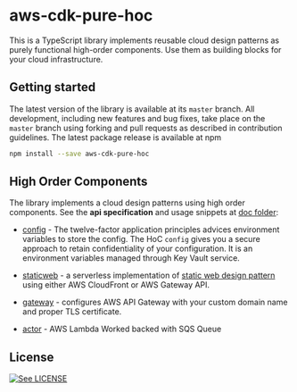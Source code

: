 # aws-cdk-pure-hoc

This is a TypeScript library implements reusable cloud design patterns as purely functional high-order components. Use them as building blocks for your cloud infrastructure.  

## Getting started

The latest version of the library is available at its `master` branch. All development, including new features and bug fixes, take place on the `master` branch using forking and pull requests as described in contribution guidelines. The latest package release is available at npm

```bash
npm install --save aws-cdk-pure-hoc
```

## High Order Components

The library implements a cloud design patterns using high order components. See the **api specification** and usage snippets at [doc folder](doc/api.md): 

* [config](https://i.am.fog.fish/2019/10/18/retain-confidentiality-in-open-source-infrastructure.html) - The twelve-factor application principles advices environment variables to store the config. The HoC `config` gives you a secure approach to retain confidentiality of your configuration. It is an environment variables managed through Key Vault service.

* [staticweb](doc/api.md) - a serverless implementation of [static web design pattern](https://aws.amazon.com/getting-started/projects/host-static-website/) using either AWS CloudFront or AWS Gateway API.

* [gateway](doc/api.md) - configures AWS API Gateway with your custom domain name and proper TLS certificate.

* [actor](doc/api.md) - AWS Lambda Worked backed with SQS Queue


## License

[![See LICENSE](https://img.shields.io/github/license/fogfish/aws-cdk-pure.svg?style=for-the-badge)](LICENSE)
